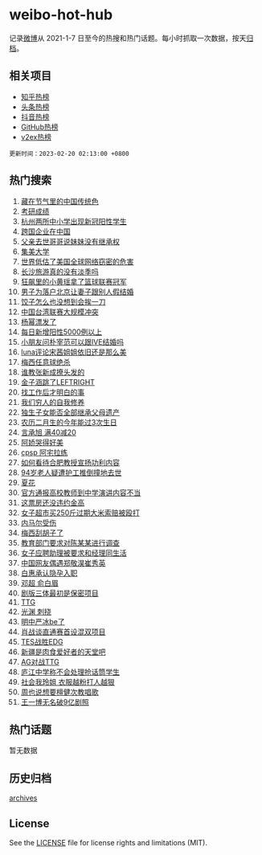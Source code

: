 # weibo-hot-hub

记录[微博](https://www.weibo.com)从 2021-1-7 日至今的热搜和热门话题。每小时抓取一次数据，按天[归档](archives)。

## 相关项目

- [知乎热榜](https://github.com/lonnyzhang423/zhihu-hot-hub)
- [头条热榜](https://github.com/lonnyzhang423/toutiao-hot-hub)
- [抖音热榜](https://github.com/lonnyzhang423/douyin-hot-hub)
- [GitHub热榜](https://github.com/lonnyzhang423/github-hot-hub)
- [v2ex热榜](https://github.com/lonnyzhang423/v2ex-hot-hub)


`更新时间：2023-02-20 02:13:00 +0800`

## 热门搜索

1. [藏在节气里的中国传统色](https://m.weibo.cn/search?containerid=100103type%3D1%26t%3D10%26q%3D%23%E8%97%8F%E5%9C%A8%E8%8A%82%E6%B0%94%E9%87%8C%E7%9A%84%E4%B8%AD%E5%9B%BD%E4%BC%A0%E7%BB%9F%E8%89%B2%23&stream_entry_id=51&isnewpage=1&extparam=seat%3D1%26dgr%3D0%26stream_entry_id%3D51%26c_type%3D51%26pos%3D0%26filter_type%3Drealtimehot%26cate%3D10103%26display_time%3D1676830373%26pre_seqid%3D1676829862182026552105&luicode=10000011&lfid=106003type%253D25%2526t%253D3%2526disable_hot%253D1%2526filter_type%253Drealtimehot)
1. [考研成绩](https://m.weibo.cn/search?containerid=100103type%3D1%26t%3D10%26q%3D%23%E8%80%83%E7%A0%94%E6%88%90%E7%BB%A9%23&stream_entry_id=31&isnewpage=1&extparam=seat%3D1%26q%3D%2523%25E8%2580%2583%25E7%25A0%2594%25E6%2588%2590%25E7%25BB%25A9%2523%26realpos%3D1%26stream_entry_id%3D31%26dgr%3D0%26pos%3D0%26filter_type%3Drealtimehot%26flag%3D16%26lcate%3D5001%26band_rank%3D1%26c_type%3D31%26cate%3D5001%26display_time%3D1676830373%26pre_seqid%3D1676829862182026552105&luicode=10000011&lfid=106003type%253D25%2526t%253D3%2526disable_hot%253D1%2526filter_type%253Drealtimehot)
1. [杭州两所中小学出现新冠阳性学生](https://m.weibo.cn/search?containerid=100103type%3D1%26t%3D10%26q%3D%23%E6%9D%AD%E5%B7%9E%E4%B8%A4%E6%89%80%E4%B8%AD%E5%B0%8F%E5%AD%A6%E5%87%BA%E7%8E%B0%E6%96%B0%E5%86%A0%E9%98%B3%E6%80%A7%E5%AD%A6%E7%94%9F%23&stream_entry_id=31&isnewpage=1&extparam=seat%3D1%26q%3D%2523%25E6%259D%25AD%25E5%25B7%259E%25E4%25B8%25A4%25E6%2589%2580%25E4%25B8%25AD%25E5%25B0%258F%25E5%25AD%25A6%25E5%2587%25BA%25E7%258E%25B0%25E6%2596%25B0%25E5%2586%25A0%25E9%2598%25B3%25E6%2580%25A7%25E5%25AD%25A6%25E7%2594%259F%2523%26realpos%3D2%26stream_entry_id%3D31%26dgr%3D0%26pos%3D1%26filter_type%3Drealtimehot%26flag%3D0%26lcate%3D5001%26band_rank%3D2%26c_type%3D31%26cate%3D5001%26display_time%3D1676830373%26pre_seqid%3D1676829862182026552105&luicode=10000011&lfid=106003type%253D25%2526t%253D3%2526disable_hot%253D1%2526filter_type%253Drealtimehot)
1. [跨国企业在中国](https://m.weibo.cn/search?containerid=100103type%3D1%26t%3D10%26q%3D%23%E8%B7%A8%E5%9B%BD%E4%BC%81%E4%B8%9A%E5%9C%A8%E4%B8%AD%E5%9B%BD%23&stream_entry_id=31&isnewpage=1&extparam=seat%3D1%26q%3D%2523%25E8%25B7%25A8%25E5%259B%25BD%25E4%25BC%2581%25E4%25B8%259A%25E5%259C%25A8%25E4%25B8%25AD%25E5%259B%25BD%2523%26realpos%3D3%26stream_entry_id%3D31%26dgr%3D0%26pos%3D2%26filter_type%3Drealtimehot%26flag%3D0%26lcate%3D5001%26band_rank%3D3%26c_type%3D31%26cate%3D5001%26display_time%3D1676830373%26pre_seqid%3D1676829862182026552105&luicode=10000011&lfid=106003type%253D25%2526t%253D3%2526disable_hot%253D1%2526filter_type%253Drealtimehot)
1. [父亲去世哥哥说妹妹没有继承权](https://m.weibo.cn/search?containerid=100103type%3D1%26t%3D10%26q%3D%23%E7%88%B6%E4%BA%B2%E5%8E%BB%E4%B8%96%E5%93%A5%E5%93%A5%E8%AF%B4%E5%A6%B9%E5%A6%B9%E6%B2%A1%E6%9C%89%E7%BB%A7%E6%89%BF%E6%9D%83%23&stream_entry_id=31&isnewpage=1&extparam=seat%3D1%26q%3D%2523%25E7%2588%25B6%25E4%25BA%25B2%25E5%258E%25BB%25E4%25B8%2596%25E5%2593%25A5%25E5%2593%25A5%25E8%25AF%25B4%25E5%25A6%25B9%25E5%25A6%25B9%25E6%25B2%25A1%25E6%259C%2589%25E7%25BB%25A7%25E6%2589%25BF%25E6%259D%2583%2523%26realpos%3D4%26stream_entry_id%3D31%26dgr%3D0%26pos%3D3%26filter_type%3Drealtimehot%26flag%3D0%26lcate%3D5001%26band_rank%3D4%26c_type%3D31%26cate%3D5001%26display_time%3D1676830373%26pre_seqid%3D1676829862182026552105&luicode=10000011&lfid=106003type%253D25%2526t%253D3%2526disable_hot%253D1%2526filter_type%253Drealtimehot)
1. [集美大学](https://m.weibo.cn/search?containerid=100103type%3D1%26t%3D10%26q%3D%23%E9%9B%86%E7%BE%8E%E5%A4%A7%E5%AD%A6%23&stream_entry_id=31&isnewpage=1&extparam=seat%3D1%26q%3D%2523%25E9%259B%2586%25E7%25BE%258E%25E5%25A4%25A7%25E5%25AD%25A6%2523%26realpos%3D5%26stream_entry_id%3D31%26dgr%3D0%26pos%3D4%26filter_type%3Drealtimehot%26flag%3D16%26lcate%3D5001%26band_rank%3D5%26c_type%3D31%26cate%3D5001%26display_time%3D1676830373%26pre_seqid%3D1676829862182026552105&luicode=10000011&lfid=106003type%253D25%2526t%253D3%2526disable_hot%253D1%2526filter_type%253Drealtimehot)
1. [世界低估了美国全球网络窃密的危害](https://m.weibo.cn/search?containerid=100103type%3D1%26t%3D10%26q%3D%23%E4%B8%96%E7%95%8C%E4%BD%8E%E4%BC%B0%E4%BA%86%E7%BE%8E%E5%9B%BD%E5%85%A8%E7%90%83%E7%BD%91%E7%BB%9C%E7%AA%83%E5%AF%86%E7%9A%84%E5%8D%B1%E5%AE%B3%23&stream_entry_id=31&isnewpage=1&extparam=seat%3D1%26q%3D%2523%25E4%25B8%2596%25E7%2595%258C%25E4%25BD%258E%25E4%25BC%25B0%25E4%25BA%2586%25E7%25BE%258E%25E5%259B%25BD%25E5%2585%25A8%25E7%2590%2583%25E7%25BD%2591%25E7%25BB%259C%25E7%25AA%2583%25E5%25AF%2586%25E7%259A%2584%25E5%258D%25B1%25E5%25AE%25B3%2523%26realpos%3D6%26stream_entry_id%3D31%26dgr%3D0%26pos%3D5%26filter_type%3Drealtimehot%26flag%3D0%26lcate%3D5001%26band_rank%3D6%26c_type%3D31%26cate%3D5001%26display_time%3D1676830373%26pre_seqid%3D1676829862182026552105&luicode=10000011&lfid=106003type%253D25%2526t%253D3%2526disable_hot%253D1%2526filter_type%253Drealtimehot)
1. [长沙旅游真的没有淡季吗](https://m.weibo.cn/search?containerid=100103type%3D1%26t%3D10%26q%3D%23%E9%95%BF%E6%B2%99%E6%97%85%E6%B8%B8%E7%9C%9F%E7%9A%84%E6%B2%A1%E6%9C%89%E6%B7%A1%E5%AD%A3%E5%90%97%23&stream_entry_id=31&isnewpage=1&extparam=seat%3D1%26q%3D%2523%25E9%2595%25BF%25E6%25B2%2599%25E6%2597%2585%25E6%25B8%25B8%25E7%259C%259F%25E7%259A%2584%25E6%25B2%25A1%25E6%259C%2589%25E6%25B7%25A1%25E5%25AD%25A3%25E5%2590%2597%2523%26realpos%3D7%26stream_entry_id%3D31%26dgr%3D0%26pos%3D6%26filter_type%3Drealtimehot%26flag%3D0%26lcate%3D5001%26band_rank%3D7%26c_type%3D31%26cate%3D5001%26display_time%3D1676830373%26pre_seqid%3D1676829862182026552105&luicode=10000011&lfid=106003type%253D25%2526t%253D3%2526disable_hot%253D1%2526filter_type%253Drealtimehot)
1. [狂飙里的小黄瑶拿了篮球联赛冠军](https://m.weibo.cn/search?containerid=100103type%3D1%26t%3D10%26q%3D%23%E7%8B%82%E9%A3%99%E9%87%8C%E7%9A%84%E5%B0%8F%E9%BB%84%E7%91%B6%E6%8B%BF%E4%BA%86%E7%AF%AE%E7%90%83%E8%81%94%E8%B5%9B%E5%86%A0%E5%86%9B%23&stream_entry_id=31&isnewpage=1&extparam=seat%3D1%26q%3D%2523%25E7%258B%2582%25E9%25A3%2599%25E9%2587%258C%25E7%259A%2584%25E5%25B0%258F%25E9%25BB%2584%25E7%2591%25B6%25E6%258B%25BF%25E4%25BA%2586%25E7%25AF%25AE%25E7%2590%2583%25E8%2581%2594%25E8%25B5%259B%25E5%2586%25A0%25E5%2586%259B%2523%26realpos%3D8%26stream_entry_id%3D31%26dgr%3D0%26pos%3D7%26filter_type%3Drealtimehot%26flag%3D0%26lcate%3D5001%26band_rank%3D8%26c_type%3D31%26cate%3D5001%26display_time%3D1676830373%26pre_seqid%3D1676829862182026552105&luicode=10000011&lfid=106003type%253D25%2526t%253D3%2526disable_hot%253D1%2526filter_type%253Drealtimehot)
1. [男子为落户北京让妻子跟别人假结婚](https://m.weibo.cn/search?containerid=100103type%3D1%26t%3D10%26q%3D%23%E7%94%B7%E5%AD%90%E4%B8%BA%E8%90%BD%E6%88%B7%E5%8C%97%E4%BA%AC%E8%AE%A9%E5%A6%BB%E5%AD%90%E8%B7%9F%E5%88%AB%E4%BA%BA%E5%81%87%E7%BB%93%E5%A9%9A%23&stream_entry_id=31&isnewpage=1&extparam=seat%3D1%26q%3D%2523%25E7%2594%25B7%25E5%25AD%2590%25E4%25B8%25BA%25E8%2590%25BD%25E6%2588%25B7%25E5%258C%2597%25E4%25BA%25AC%25E8%25AE%25A9%25E5%25A6%25BB%25E5%25AD%2590%25E8%25B7%259F%25E5%2588%25AB%25E4%25BA%25BA%25E5%2581%2587%25E7%25BB%2593%25E5%25A9%259A%2523%26realpos%3D9%26stream_entry_id%3D31%26dgr%3D0%26pos%3D8%26filter_type%3Drealtimehot%26flag%3D0%26lcate%3D5001%26band_rank%3D9%26c_type%3D31%26cate%3D5001%26display_time%3D1676830373%26pre_seqid%3D1676829862182026552105&luicode=10000011&lfid=106003type%253D25%2526t%253D3%2526disable_hot%253D1%2526filter_type%253Drealtimehot)
1. [饺子怎么也没想到会挨一刀](https://m.weibo.cn/search?containerid=100103type%3D1%26t%3D10%26q%3D%23%E9%A5%BA%E5%AD%90%E6%80%8E%E4%B9%88%E4%B9%9F%E6%B2%A1%E6%83%B3%E5%88%B0%E4%BC%9A%E6%8C%A8%E4%B8%80%E5%88%80%23&stream_entry_id=31&isnewpage=1&extparam=seat%3D1%26q%3D%2523%25E9%25A5%25BA%25E5%25AD%2590%25E6%2580%258E%25E4%25B9%2588%25E4%25B9%259F%25E6%25B2%25A1%25E6%2583%25B3%25E5%2588%25B0%25E4%25BC%259A%25E6%258C%25A8%25E4%25B8%2580%25E5%2588%2580%2523%26realpos%3D10%26stream_entry_id%3D31%26dgr%3D0%26pos%3D9%26filter_type%3Drealtimehot%26flag%3D1%26lcate%3D5001%26band_rank%3D10%26c_type%3D31%26cate%3D5001%26display_time%3D1676830373%26pre_seqid%3D1676829862182026552105&luicode=10000011&lfid=106003type%253D25%2526t%253D3%2526disable_hot%253D1%2526filter_type%253Drealtimehot)
1. [中国台湾联赛大规模冲突](https://m.weibo.cn/search?containerid=100103type%3D1%26t%3D10%26q%3D%23%E4%B8%AD%E5%9B%BD%E5%8F%B0%E6%B9%BE%E8%81%94%E8%B5%9B%E5%A4%A7%E8%A7%84%E6%A8%A1%E5%86%B2%E7%AA%81%23&stream_entry_id=31&isnewpage=1&extparam=seat%3D1%26q%3D%2523%25E4%25B8%25AD%25E5%259B%25BD%25E5%258F%25B0%25E6%25B9%25BE%25E8%2581%2594%25E8%25B5%259B%25E5%25A4%25A7%25E8%25A7%2584%25E6%25A8%25A1%25E5%2586%25B2%25E7%25AA%2581%2523%26realpos%3D11%26stream_entry_id%3D31%26dgr%3D0%26pos%3D10%26filter_type%3Drealtimehot%26flag%3D0%26lcate%3D5001%26band_rank%3D11%26c_type%3D31%26cate%3D5001%26display_time%3D1676830373%26pre_seqid%3D1676829862182026552105&luicode=10000011&lfid=106003type%253D25%2526t%253D3%2526disable_hot%253D1%2526filter_type%253Drealtimehot)
1. [杨幂漂发了](https://m.weibo.cn/search?containerid=100103type%3D1%26t%3D10%26q%3D%23%E6%9D%A8%E5%B9%82%E6%BC%82%E5%8F%91%E4%BA%86%23&stream_entry_id=31&isnewpage=1&extparam=seat%3D1%26q%3D%2523%25E6%259D%25A8%25E5%25B9%2582%25E6%25BC%2582%25E5%258F%2591%25E4%25BA%2586%2523%26realpos%3D12%26stream_entry_id%3D31%26dgr%3D0%26pos%3D11%26filter_type%3Drealtimehot%26flag%3D2%26lcate%3D5001%26band_rank%3D12%26c_type%3D31%26cate%3D5001%26display_time%3D1676830373%26pre_seqid%3D1676829862182026552105&luicode=10000011&lfid=106003type%253D25%2526t%253D3%2526disable_hot%253D1%2526filter_type%253Drealtimehot)
1. [每日新增阳性5000例以上](https://m.weibo.cn/search?containerid=100103type%3D1%26t%3D10%26q%3D%23%E6%AF%8F%E6%97%A5%E6%96%B0%E5%A2%9E%E9%98%B3%E6%80%A75000%E4%BE%8B%E4%BB%A5%E4%B8%8A%23&stream_entry_id=31&isnewpage=1&extparam=seat%3D1%26q%3D%2523%25E6%25AF%258F%25E6%2597%25A5%25E6%2596%25B0%25E5%25A2%259E%25E9%2598%25B3%25E6%2580%25A75000%25E4%25BE%258B%25E4%25BB%25A5%25E4%25B8%258A%2523%26realpos%3D13%26stream_entry_id%3D31%26dgr%3D0%26pos%3D12%26filter_type%3Drealtimehot%26flag%3D2%26lcate%3D5001%26band_rank%3D13%26c_type%3D31%26cate%3D5001%26display_time%3D1676830373%26pre_seqid%3D1676829862182026552105&luicode=10000011&lfid=106003type%253D25%2526t%253D3%2526disable_hot%253D1%2526filter_type%253Drealtimehot)
1. [小朋友问朴宰范可以跟IVE结婚吗](https://m.weibo.cn/search?containerid=100103type%3D1%26t%3D10%26q%3D%23%E5%B0%8F%E6%9C%8B%E5%8F%8B%E9%97%AE%E6%9C%B4%E5%AE%B0%E8%8C%83%E5%8F%AF%E4%BB%A5%E8%B7%9FIVE%E7%BB%93%E5%A9%9A%E5%90%97%23&stream_entry_id=31&isnewpage=1&extparam=seat%3D1%26q%3D%2523%25E5%25B0%258F%25E6%259C%258B%25E5%258F%258B%25E9%2597%25AE%25E6%259C%25B4%25E5%25AE%25B0%25E8%258C%2583%25E5%258F%25AF%25E4%25BB%25A5%25E8%25B7%259FIVE%25E7%25BB%2593%25E5%25A9%259A%25E5%2590%2597%2523%26realpos%3D14%26stream_entry_id%3D31%26dgr%3D0%26pos%3D13%26filter_type%3Drealtimehot%26flag%3D0%26lcate%3D5001%26band_rank%3D14%26c_type%3D31%26cate%3D5001%26display_time%3D1676830373%26pre_seqid%3D1676829862182026552105&luicode=10000011&lfid=106003type%253D25%2526t%253D3%2526disable_hot%253D1%2526filter_type%253Drealtimehot)
1. [luna评论宋茜姐姐依旧还是那么美](https://m.weibo.cn/search?containerid=100103type%3D1%26t%3D10%26q%3D%23luna%E8%AF%84%E8%AE%BA%E5%AE%8B%E8%8C%9C%E5%A7%90%E5%A7%90%E4%BE%9D%E6%97%A7%E8%BF%98%E6%98%AF%E9%82%A3%E4%B9%88%E7%BE%8E%23&stream_entry_id=31&isnewpage=1&extparam=seat%3D1%26q%3D%2523luna%25E8%25AF%2584%25E8%25AE%25BA%25E5%25AE%258B%25E8%258C%259C%25E5%25A7%2590%25E5%25A7%2590%25E4%25BE%259D%25E6%2597%25A7%25E8%25BF%2598%25E6%2598%25AF%25E9%2582%25A3%25E4%25B9%2588%25E7%25BE%258E%2523%26realpos%3D15%26stream_entry_id%3D31%26dgr%3D0%26pos%3D14%26filter_type%3Drealtimehot%26flag%3D0%26lcate%3D5001%26band_rank%3D15%26c_type%3D31%26cate%3D5001%26display_time%3D1676830373%26pre_seqid%3D1676829862182026552105&luicode=10000011&lfid=106003type%253D25%2526t%253D3%2526disable_hot%253D1%2526filter_type%253Drealtimehot)
1. [梅西任意球绝杀](https://m.weibo.cn/search?containerid=100103type%3D1%26t%3D10%26q%3D%23%E6%A2%85%E8%A5%BF%E4%BB%BB%E6%84%8F%E7%90%83%E7%BB%9D%E6%9D%80%23&stream_entry_id=31&isnewpage=1&extparam=seat%3D1%26q%3D%2523%25E6%25A2%2585%25E8%25A5%25BF%25E4%25BB%25BB%25E6%2584%258F%25E7%2590%2583%25E7%25BB%259D%25E6%259D%2580%2523%26realpos%3D16%26stream_entry_id%3D31%26dgr%3D0%26pos%3D15%26filter_type%3Drealtimehot%26flag%3D0%26lcate%3D5001%26band_rank%3D16%26c_type%3D31%26cate%3D5001%26display_time%3D1676830373%26pre_seqid%3D1676829862182026552105&luicode=10000011&lfid=106003type%253D25%2526t%253D3%2526disable_hot%253D1%2526filter_type%253Drealtimehot)
1. [谁教张新成撩头发的](https://m.weibo.cn/search?containerid=100103type%3D1%26t%3D10%26q%3D%23%E8%B0%81%E6%95%99%E5%BC%A0%E6%96%B0%E6%88%90%E6%92%A9%E5%A4%B4%E5%8F%91%E7%9A%84%23&stream_entry_id=31&isnewpage=1&extparam=seat%3D1%26q%3D%2523%25E8%25B0%2581%25E6%2595%2599%25E5%25BC%25A0%25E6%2596%25B0%25E6%2588%2590%25E6%2592%25A9%25E5%25A4%25B4%25E5%258F%2591%25E7%259A%2584%2523%26realpos%3D17%26stream_entry_id%3D31%26dgr%3D0%26pos%3D16%26filter_type%3Drealtimehot%26flag%3D0%26lcate%3D5001%26band_rank%3D17%26c_type%3D31%26cate%3D5001%26display_time%3D1676830373%26pre_seqid%3D1676829862182026552105&luicode=10000011&lfid=106003type%253D25%2526t%253D3%2526disable_hot%253D1%2526filter_type%253Drealtimehot)
1. [金子涵跳了LEFTRIGHT](https://m.weibo.cn/search?containerid=100103type%3D1%26t%3D10%26q%3D%23%E9%87%91%E5%AD%90%E6%B6%B5%E8%B7%B3%E4%BA%86LEFTRIGHT%23&stream_entry_id=31&isnewpage=1&extparam=seat%3D1%26q%3D%2523%25E9%2587%2591%25E5%25AD%2590%25E6%25B6%25B5%25E8%25B7%25B3%25E4%25BA%2586LEFTRIGHT%2523%26realpos%3D18%26stream_entry_id%3D31%26dgr%3D0%26pos%3D17%26filter_type%3Drealtimehot%26flag%3D1%26lcate%3D5001%26band_rank%3D18%26c_type%3D31%26cate%3D5001%26display_time%3D1676830373%26pre_seqid%3D1676829862182026552105&luicode=10000011&lfid=106003type%253D25%2526t%253D3%2526disable_hot%253D1%2526filter_type%253Drealtimehot)
1. [找工作后才明白的事](https://m.weibo.cn/search?containerid=100103type%3D1%26t%3D10%26q%3D%23%E6%89%BE%E5%B7%A5%E4%BD%9C%E5%90%8E%E6%89%8D%E6%98%8E%E7%99%BD%E7%9A%84%E4%BA%8B%23&stream_entry_id=31&isnewpage=1&extparam=seat%3D1%26q%3D%2523%25E6%2589%25BE%25E5%25B7%25A5%25E4%25BD%259C%25E5%2590%258E%25E6%2589%258D%25E6%2598%258E%25E7%2599%25BD%25E7%259A%2584%25E4%25BA%258B%2523%26realpos%3D19%26stream_entry_id%3D31%26dgr%3D0%26pos%3D18%26filter_type%3Drealtimehot%26flag%3D0%26lcate%3D5001%26band_rank%3D19%26c_type%3D31%26cate%3D5001%26display_time%3D1676830373%26pre_seqid%3D1676829862182026552105&luicode=10000011&lfid=106003type%253D25%2526t%253D3%2526disable_hot%253D1%2526filter_type%253Drealtimehot)
1. [我们穷人的自我修养](https://m.weibo.cn/search?containerid=100103type%3D1%26t%3D10%26q%3D%23%E6%88%91%E4%BB%AC%E7%A9%B7%E4%BA%BA%E7%9A%84%E8%87%AA%E6%88%91%E4%BF%AE%E5%85%BB%23&stream_entry_id=31&isnewpage=1&extparam=seat%3D1%26q%3D%2523%25E6%2588%2591%25E4%25BB%25AC%25E7%25A9%25B7%25E4%25BA%25BA%25E7%259A%2584%25E8%2587%25AA%25E6%2588%2591%25E4%25BF%25AE%25E5%2585%25BB%2523%26realpos%3D20%26stream_entry_id%3D31%26dgr%3D0%26pos%3D19%26filter_type%3Drealtimehot%26flag%3D0%26lcate%3D5001%26band_rank%3D20%26c_type%3D31%26cate%3D5001%26display_time%3D1676830373%26pre_seqid%3D1676829862182026552105&luicode=10000011&lfid=106003type%253D25%2526t%253D3%2526disable_hot%253D1%2526filter_type%253Drealtimehot)
1. [独生子女能否全部继承父母遗产](https://m.weibo.cn/search?containerid=100103type%3D1%26t%3D10%26q%3D%23%E7%8B%AC%E7%94%9F%E5%AD%90%E5%A5%B3%E8%83%BD%E5%90%A6%E5%85%A8%E9%83%A8%E7%BB%A7%E6%89%BF%E7%88%B6%E6%AF%8D%E9%81%97%E4%BA%A7%23&stream_entry_id=31&isnewpage=1&extparam=seat%3D1%26q%3D%2523%25E7%258B%25AC%25E7%2594%259F%25E5%25AD%2590%25E5%25A5%25B3%25E8%2583%25BD%25E5%2590%25A6%25E5%2585%25A8%25E9%2583%25A8%25E7%25BB%25A7%25E6%2589%25BF%25E7%2588%25B6%25E6%25AF%258D%25E9%2581%2597%25E4%25BA%25A7%2523%26realpos%3D21%26stream_entry_id%3D31%26dgr%3D0%26pos%3D20%26filter_type%3Drealtimehot%26flag%3D0%26lcate%3D5001%26band_rank%3D21%26c_type%3D31%26cate%3D5001%26display_time%3D1676830373%26pre_seqid%3D1676829862182026552105&luicode=10000011&lfid=106003type%253D25%2526t%253D3%2526disable_hot%253D1%2526filter_type%253Drealtimehot)
1. [农历二月生的今年能过3次生日](https://m.weibo.cn/search?containerid=100103type%3D1%26t%3D10%26q%3D%23%E5%86%9C%E5%8E%86%E4%BA%8C%E6%9C%88%E7%94%9F%E7%9A%84%E4%BB%8A%E5%B9%B4%E8%83%BD%E8%BF%873%E6%AC%A1%E7%94%9F%E6%97%A5%23&stream_entry_id=31&isnewpage=1&extparam=seat%3D1%26q%3D%2523%25E5%2586%259C%25E5%258E%2586%25E4%25BA%258C%25E6%259C%2588%25E7%2594%259F%25E7%259A%2584%25E4%25BB%258A%25E5%25B9%25B4%25E8%2583%25BD%25E8%25BF%25873%25E6%25AC%25A1%25E7%2594%259F%25E6%2597%25A5%2523%26realpos%3D22%26stream_entry_id%3D31%26dgr%3D0%26pos%3D21%26filter_type%3Drealtimehot%26flag%3D0%26lcate%3D5001%26band_rank%3D22%26c_type%3D31%26cate%3D5001%26display_time%3D1676830373%26pre_seqid%3D1676829862182026552105&luicode=10000011&lfid=106003type%253D25%2526t%253D3%2526disable_hot%253D1%2526filter_type%253Drealtimehot)
1. [言承旭 满40减20](https://m.weibo.cn/search?containerid=100103type%3D1%26t%3D10%26q%3D%E8%A8%80%E6%89%BF%E6%97%AD+%E6%BB%A140%E5%87%8F20&stream_entry_id=31&isnewpage=1&extparam=seat%3D1%26q%3D%25E8%25A8%2580%25E6%2589%25BF%25E6%2597%25AD%2520%25E6%25BB%25A140%25E5%2587%258F20%26realpos%3D23%26stream_entry_id%3D31%26dgr%3D0%26pos%3D22%26filter_type%3Drealtimehot%26flag%3D0%26lcate%3D5001%26band_rank%3D23%26c_type%3D31%26cate%3D5001%26display_time%3D1676830373%26pre_seqid%3D1676829862182026552105&luicode=10000011&lfid=106003type%253D25%2526t%253D3%2526disable_hot%253D1%2526filter_type%253Drealtimehot)
1. [阿娇哭得好美](https://m.weibo.cn/search?containerid=100103type%3D1%26t%3D10%26q%3D%23%E9%98%BF%E5%A8%87%E5%93%AD%E5%BE%97%E5%A5%BD%E7%BE%8E%23&stream_entry_id=31&isnewpage=1&extparam=seat%3D1%26q%3D%2523%25E9%2598%25BF%25E5%25A8%2587%25E5%2593%25AD%25E5%25BE%2597%25E5%25A5%25BD%25E7%25BE%258E%2523%26realpos%3D24%26stream_entry_id%3D31%26dgr%3D0%26pos%3D23%26filter_type%3Drealtimehot%26flag%3D0%26lcate%3D5001%26band_rank%3D24%26c_type%3D31%26cate%3D5001%26display_time%3D1676830373%26pre_seqid%3D1676829862182026552105&luicode=10000011&lfid=106003type%253D25%2526t%253D3%2526disable_hot%253D1%2526filter_type%253Drealtimehot)
1. [cpsp 阿宅拉练](https://m.weibo.cn/search?containerid=100103type%3D1%26t%3D10%26q%3Dcpsp+%E9%98%BF%E5%AE%85%E6%8B%89%E7%BB%83&stream_entry_id=31&isnewpage=1&extparam=seat%3D1%26q%3Dcpsp%2520%25E9%2598%25BF%25E5%25AE%2585%25E6%258B%2589%25E7%25BB%2583%26realpos%3D25%26stream_entry_id%3D31%26dgr%3D0%26pos%3D24%26filter_type%3Drealtimehot%26flag%3D1%26lcate%3D5001%26band_rank%3D25%26c_type%3D31%26cate%3D5001%26display_time%3D1676830373%26pre_seqid%3D1676829862182026552105&luicode=10000011&lfid=106003type%253D25%2526t%253D3%2526disable_hot%253D1%2526filter_type%253Drealtimehot)
1. [如何看待合肥教授宣扬功利内容](https://m.weibo.cn/search?containerid=100103type%3D1%26t%3D10%26q%3D%23%E5%A6%82%E4%BD%95%E7%9C%8B%E5%BE%85%E5%90%88%E8%82%A5%E6%95%99%E6%8E%88%E5%AE%A3%E6%89%AC%E5%8A%9F%E5%88%A9%E5%86%85%E5%AE%B9%23&stream_entry_id=31&isnewpage=1&extparam=seat%3D1%26q%3D%2523%25E5%25A6%2582%25E4%25BD%2595%25E7%259C%258B%25E5%25BE%2585%25E5%2590%2588%25E8%2582%25A5%25E6%2595%2599%25E6%258E%2588%25E5%25AE%25A3%25E6%2589%25AC%25E5%258A%259F%25E5%2588%25A9%25E5%2586%2585%25E5%25AE%25B9%2523%26realpos%3D26%26stream_entry_id%3D31%26dgr%3D0%26pos%3D25%26filter_type%3Drealtimehot%26flag%3D1%26lcate%3D5001%26band_rank%3D26%26c_type%3D31%26cate%3D5001%26display_time%3D1676830373%26pre_seqid%3D1676829862182026552105&luicode=10000011&lfid=106003type%253D25%2526t%253D3%2526disable_hot%253D1%2526filter_type%253Drealtimehot)
1. [94岁老人疑遭护工推倒撞地去世](https://m.weibo.cn/search?containerid=100103type%3D1%26t%3D10%26q%3D%2394%E5%B2%81%E8%80%81%E4%BA%BA%E7%96%91%E9%81%AD%E6%8A%A4%E5%B7%A5%E6%8E%A8%E5%80%92%E6%92%9E%E5%9C%B0%E5%8E%BB%E4%B8%96%23&stream_entry_id=31&isnewpage=1&extparam=seat%3D1%26q%3D%252394%25E5%25B2%2581%25E8%2580%2581%25E4%25BA%25BA%25E7%2596%2591%25E9%2581%25AD%25E6%258A%25A4%25E5%25B7%25A5%25E6%258E%25A8%25E5%2580%2592%25E6%2592%259E%25E5%259C%25B0%25E5%258E%25BB%25E4%25B8%2596%2523%26realpos%3D27%26stream_entry_id%3D31%26dgr%3D0%26pos%3D26%26filter_type%3Drealtimehot%26flag%3D0%26lcate%3D5001%26band_rank%3D27%26c_type%3D31%26cate%3D5001%26display_time%3D1676830373%26pre_seqid%3D1676829862182026552105&luicode=10000011&lfid=106003type%253D25%2526t%253D3%2526disable_hot%253D1%2526filter_type%253Drealtimehot)
1. [夏花](https://m.weibo.cn/search?containerid=100103type%3D1%26t%3D10%26q%3D%E5%A4%8F%E8%8A%B1&stream_entry_id=31&isnewpage=1&extparam=seat%3D1%26q%3D%25E5%25A4%258F%25E8%258A%25B1%26realpos%3D28%26stream_entry_id%3D31%26dgr%3D0%26pos%3D27%26filter_type%3Drealtimehot%26flag%3D0%26lcate%3D5001%26band_rank%3D28%26c_type%3D31%26cate%3D5001%26display_time%3D1676830373%26pre_seqid%3D1676829862182026552105&luicode=10000011&lfid=106003type%253D25%2526t%253D3%2526disable_hot%253D1%2526filter_type%253Drealtimehot)
1. [官方通报高校教师到中学演讲内容不当](https://m.weibo.cn/search?containerid=100103type%3D1%26t%3D10%26q%3D%23%E5%AE%98%E6%96%B9%E9%80%9A%E6%8A%A5%E9%AB%98%E6%A0%A1%E6%95%99%E5%B8%88%E5%88%B0%E4%B8%AD%E5%AD%A6%E6%BC%94%E8%AE%B2%E5%86%85%E5%AE%B9%E4%B8%8D%E5%BD%93%23&stream_entry_id=31&isnewpage=1&extparam=seat%3D1%26q%3D%2523%25E5%25AE%2598%25E6%2596%25B9%25E9%2580%259A%25E6%258A%25A5%25E9%25AB%2598%25E6%25A0%25A1%25E6%2595%2599%25E5%25B8%2588%25E5%2588%25B0%25E4%25B8%25AD%25E5%25AD%25A6%25E6%25BC%2594%25E8%25AE%25B2%25E5%2586%2585%25E5%25AE%25B9%25E4%25B8%258D%25E5%25BD%2593%2523%26realpos%3D29%26stream_entry_id%3D31%26dgr%3D0%26pos%3D28%26filter_type%3Drealtimehot%26flag%3D0%26lcate%3D5001%26band_rank%3D29%26c_type%3D31%26cate%3D5001%26display_time%3D1676830373%26pre_seqid%3D1676829862182026552105&luicode=10000011&lfid=106003type%253D25%2526t%253D3%2526disable_hot%253D1%2526filter_type%253Drealtimehot)
1. [这票房还没违约金高](https://m.weibo.cn/search?containerid=100103type%3D1%26t%3D10%26q%3D%23%E8%BF%99%E7%A5%A8%E6%88%BF%E8%BF%98%E6%B2%A1%E8%BF%9D%E7%BA%A6%E9%87%91%E9%AB%98%23&stream_entry_id=31&isnewpage=1&extparam=seat%3D1%26q%3D%2523%25E8%25BF%2599%25E7%25A5%25A8%25E6%2588%25BF%25E8%25BF%2598%25E6%25B2%25A1%25E8%25BF%259D%25E7%25BA%25A6%25E9%2587%2591%25E9%25AB%2598%2523%26realpos%3D30%26stream_entry_id%3D31%26dgr%3D0%26pos%3D29%26filter_type%3Drealtimehot%26flag%3D0%26lcate%3D5001%26band_rank%3D30%26c_type%3D31%26cate%3D5001%26display_time%3D1676830373%26pre_seqid%3D1676829862182026552105&luicode=10000011&lfid=106003type%253D25%2526t%253D3%2526disable_hot%253D1%2526filter_type%253Drealtimehot)
1. [女子超市买250斤过期大米索赔被殴打](https://m.weibo.cn/search?containerid=100103type%3D1%26t%3D10%26q%3D%23%E5%A5%B3%E5%AD%90%E8%B6%85%E5%B8%82%E4%B9%B0250%E6%96%A4%E8%BF%87%E6%9C%9F%E5%A4%A7%E7%B1%B3%E7%B4%A2%E8%B5%94%E8%A2%AB%E6%AE%B4%E6%89%93%23&stream_entry_id=31&isnewpage=1&extparam=seat%3D1%26q%3D%2523%25E5%25A5%25B3%25E5%25AD%2590%25E8%25B6%2585%25E5%25B8%2582%25E4%25B9%25B0250%25E6%2596%25A4%25E8%25BF%2587%25E6%259C%259F%25E5%25A4%25A7%25E7%25B1%25B3%25E7%25B4%25A2%25E8%25B5%2594%25E8%25A2%25AB%25E6%25AE%25B4%25E6%2589%2593%2523%26realpos%3D31%26stream_entry_id%3D31%26dgr%3D0%26pos%3D30%26filter_type%3Drealtimehot%26flag%3D1%26lcate%3D5001%26band_rank%3D31%26c_type%3D31%26cate%3D5001%26display_time%3D1676830373%26pre_seqid%3D1676829862182026552105&luicode=10000011&lfid=106003type%253D25%2526t%253D3%2526disable_hot%253D1%2526filter_type%253Drealtimehot)
1. [内马尔受伤](https://m.weibo.cn/search?containerid=100103type%3D1%26t%3D10%26q%3D%23%E5%86%85%E9%A9%AC%E5%B0%94%E5%8F%97%E4%BC%A4%23&stream_entry_id=31&isnewpage=1&extparam=seat%3D1%26q%3D%2523%25E5%2586%2585%25E9%25A9%25AC%25E5%25B0%2594%25E5%258F%2597%25E4%25BC%25A4%2523%26realpos%3D32%26stream_entry_id%3D31%26dgr%3D0%26pos%3D31%26filter_type%3Drealtimehot%26flag%3D0%26lcate%3D5001%26band_rank%3D32%26c_type%3D31%26cate%3D5001%26display_time%3D1676830373%26pre_seqid%3D1676829862182026552105&luicode=10000011&lfid=106003type%253D25%2526t%253D3%2526disable_hot%253D1%2526filter_type%253Drealtimehot)
1. [梅西刮胡子了](https://m.weibo.cn/search?containerid=100103type%3D1%26t%3D10%26q%3D%23%E6%A2%85%E8%A5%BF%E5%88%AE%E8%83%A1%E5%AD%90%E4%BA%86%23&stream_entry_id=31&isnewpage=1&extparam=seat%3D1%26q%3D%2523%25E6%25A2%2585%25E8%25A5%25BF%25E5%2588%25AE%25E8%2583%25A1%25E5%25AD%2590%25E4%25BA%2586%2523%26realpos%3D33%26stream_entry_id%3D31%26dgr%3D0%26pos%3D32%26filter_type%3Drealtimehot%26flag%3D0%26lcate%3D5001%26band_rank%3D33%26c_type%3D31%26cate%3D5001%26display_time%3D1676830373%26pre_seqid%3D1676829862182026552105&luicode=10000011&lfid=106003type%253D25%2526t%253D3%2526disable_hot%253D1%2526filter_type%253Drealtimehot)
1. [教育部门要求对陈某某进行调查](https://m.weibo.cn/search?containerid=100103type%3D1%26t%3D10%26q%3D%23%E6%95%99%E8%82%B2%E9%83%A8%E9%97%A8%E8%A6%81%E6%B1%82%E5%AF%B9%E9%99%88%E6%9F%90%E6%9F%90%E8%BF%9B%E8%A1%8C%E8%B0%83%E6%9F%A5%23&stream_entry_id=31&isnewpage=1&extparam=seat%3D1%26q%3D%2523%25E6%2595%2599%25E8%2582%25B2%25E9%2583%25A8%25E9%2597%25A8%25E8%25A6%2581%25E6%25B1%2582%25E5%25AF%25B9%25E9%2599%2588%25E6%259F%2590%25E6%259F%2590%25E8%25BF%259B%25E8%25A1%258C%25E8%25B0%2583%25E6%259F%25A5%2523%26realpos%3D34%26stream_entry_id%3D31%26dgr%3D0%26pos%3D33%26filter_type%3Drealtimehot%26flag%3D0%26lcate%3D5001%26band_rank%3D34%26c_type%3D31%26cate%3D5001%26display_time%3D1676830373%26pre_seqid%3D1676829862182026552105&luicode=10000011&lfid=106003type%253D25%2526t%253D3%2526disable_hot%253D1%2526filter_type%253Drealtimehot)
1. [女子应聘助理被要求和经理同生活](https://m.weibo.cn/search?containerid=100103type%3D1%26t%3D10%26q%3D%23%E5%A5%B3%E5%AD%90%E5%BA%94%E8%81%98%E5%8A%A9%E7%90%86%E8%A2%AB%E8%A6%81%E6%B1%82%E5%92%8C%E7%BB%8F%E7%90%86%E5%90%8C%E7%94%9F%E6%B4%BB%23&stream_entry_id=31&isnewpage=1&extparam=seat%3D1%26q%3D%2523%25E5%25A5%25B3%25E5%25AD%2590%25E5%25BA%2594%25E8%2581%2598%25E5%258A%25A9%25E7%2590%2586%25E8%25A2%25AB%25E8%25A6%2581%25E6%25B1%2582%25E5%2592%258C%25E7%25BB%258F%25E7%2590%2586%25E5%2590%258C%25E7%2594%259F%25E6%25B4%25BB%2523%26realpos%3D35%26stream_entry_id%3D31%26dgr%3D0%26pos%3D34%26filter_type%3Drealtimehot%26flag%3D0%26lcate%3D5001%26band_rank%3D35%26c_type%3D31%26cate%3D5001%26display_time%3D1676830373%26pre_seqid%3D1676829862182026552105&luicode=10000011&lfid=106003type%253D25%2526t%253D3%2526disable_hot%253D1%2526filter_type%253Drealtimehot)
1. [中国网友偶遇郑敬淏崔秀英](https://m.weibo.cn/search?containerid=100103type%3D1%26t%3D10%26q%3D%23%E4%B8%AD%E5%9B%BD%E7%BD%91%E5%8F%8B%E5%81%B6%E9%81%87%E9%83%91%E6%95%AC%E6%B7%8F%E5%B4%94%E7%A7%80%E8%8B%B1%23&stream_entry_id=31&isnewpage=1&extparam=seat%3D1%26q%3D%2523%25E4%25B8%25AD%25E5%259B%25BD%25E7%25BD%2591%25E5%258F%258B%25E5%2581%25B6%25E9%2581%2587%25E9%2583%2591%25E6%2595%25AC%25E6%25B7%258F%25E5%25B4%2594%25E7%25A7%2580%25E8%258B%25B1%2523%26realpos%3D36%26stream_entry_id%3D31%26dgr%3D0%26pos%3D35%26filter_type%3Drealtimehot%26flag%3D0%26lcate%3D5001%26band_rank%3D36%26c_type%3D31%26cate%3D5001%26display_time%3D1676830373%26pre_seqid%3D1676829862182026552105&luicode=10000011&lfid=106003type%253D25%2526t%253D3%2526disable_hot%253D1%2526filter_type%253Drealtimehot)
1. [白惠承认隐孕入职](https://m.weibo.cn/search?containerid=100103type%3D1%26t%3D10%26q%3D%23%E7%99%BD%E6%83%A0%E6%89%BF%E8%AE%A4%E9%9A%90%E5%AD%95%E5%85%A5%E8%81%8C%23&stream_entry_id=31&isnewpage=1&extparam=seat%3D1%26q%3D%2523%25E7%2599%25BD%25E6%2583%25A0%25E6%2589%25BF%25E8%25AE%25A4%25E9%259A%2590%25E5%25AD%2595%25E5%2585%25A5%25E8%2581%258C%2523%26realpos%3D37%26stream_entry_id%3D31%26dgr%3D0%26pos%3D36%26filter_type%3Drealtimehot%26flag%3D0%26lcate%3D5001%26band_rank%3D37%26c_type%3D31%26cate%3D5001%26display_time%3D1676830373%26pre_seqid%3D1676829862182026552105&luicode=10000011&lfid=106003type%253D25%2526t%253D3%2526disable_hot%253D1%2526filter_type%253Drealtimehot)
1. [邓超 俞白眉](https://m.weibo.cn/search?containerid=100103type%3D1%26t%3D10%26q%3D%E9%82%93%E8%B6%85+%E4%BF%9E%E7%99%BD%E7%9C%89&stream_entry_id=31&isnewpage=1&extparam=seat%3D1%26q%3D%25E9%2582%2593%25E8%25B6%2585%2520%25E4%25BF%259E%25E7%2599%25BD%25E7%259C%2589%26realpos%3D38%26stream_entry_id%3D31%26dgr%3D0%26pos%3D37%26filter_type%3Drealtimehot%26flag%3D0%26lcate%3D5001%26band_rank%3D38%26c_type%3D31%26cate%3D5001%26display_time%3D1676830373%26pre_seqid%3D1676829862182026552105&luicode=10000011&lfid=106003type%253D25%2526t%253D3%2526disable_hot%253D1%2526filter_type%253Drealtimehot)
1. [剧版三体最初是保密项目](https://m.weibo.cn/search?containerid=100103type%3D1%26t%3D10%26q%3D%23%E5%89%A7%E7%89%88%E4%B8%89%E4%BD%93%E6%9C%80%E5%88%9D%E6%98%AF%E4%BF%9D%E5%AF%86%E9%A1%B9%E7%9B%AE%23&stream_entry_id=31&isnewpage=1&extparam=seat%3D1%26q%3D%2523%25E5%2589%25A7%25E7%2589%2588%25E4%25B8%2589%25E4%25BD%2593%25E6%259C%2580%25E5%2588%259D%25E6%2598%25AF%25E4%25BF%259D%25E5%25AF%2586%25E9%25A1%25B9%25E7%259B%25AE%2523%26realpos%3D39%26stream_entry_id%3D31%26dgr%3D0%26pos%3D38%26filter_type%3Drealtimehot%26flag%3D0%26lcate%3D5001%26band_rank%3D39%26c_type%3D31%26cate%3D5001%26display_time%3D1676830373%26pre_seqid%3D1676829862182026552105&luicode=10000011&lfid=106003type%253D25%2526t%253D3%2526disable_hot%253D1%2526filter_type%253Drealtimehot)
1. [TTG](https://m.weibo.cn/search?containerid=100103type%3D1%26t%3D10%26q%3DTTG&stream_entry_id=31&isnewpage=1&extparam=seat%3D1%26q%3DTTG%26realpos%3D40%26stream_entry_id%3D31%26dgr%3D0%26pos%3D39%26filter_type%3Drealtimehot%26flag%3D0%26lcate%3D5001%26band_rank%3D40%26c_type%3D31%26cate%3D5001%26display_time%3D1676830373%26pre_seqid%3D1676829862182026552105&luicode=10000011&lfid=106003type%253D25%2526t%253D3%2526disable_hot%253D1%2526filter_type%253Drealtimehot)
1. [光渊 刺挠](https://m.weibo.cn/search?containerid=100103type%3D1%26t%3D10%26q%3D%E5%85%89%E6%B8%8A+%E5%88%BA%E6%8C%A0&stream_entry_id=31&isnewpage=1&extparam=seat%3D1%26q%3D%25E5%2585%2589%25E6%25B8%258A%2520%25E5%2588%25BA%25E6%258C%25A0%26realpos%3D41%26stream_entry_id%3D31%26dgr%3D0%26pos%3D40%26filter_type%3Drealtimehot%26flag%3D0%26lcate%3D5001%26band_rank%3D41%26c_type%3D31%26cate%3D5001%26display_time%3D1676830373%26pre_seqid%3D1676829862182026552105&luicode=10000011&lfid=106003type%253D25%2526t%253D3%2526disable_hot%253D1%2526filter_type%253Drealtimehot)
1. [明中严冰be了](https://m.weibo.cn/search?containerid=100103type%3D1%26t%3D10%26q%3D%23%E6%98%8E%E4%B8%AD%E4%B8%A5%E5%86%B0be%E4%BA%86%23&stream_entry_id=31&isnewpage=1&extparam=seat%3D1%26q%3D%2523%25E6%2598%258E%25E4%25B8%25AD%25E4%25B8%25A5%25E5%2586%25B0be%25E4%25BA%2586%2523%26realpos%3D42%26stream_entry_id%3D31%26dgr%3D0%26pos%3D41%26filter_type%3Drealtimehot%26flag%3D0%26lcate%3D5001%26band_rank%3D42%26c_type%3D31%26cate%3D5001%26display_time%3D1676830373%26pre_seqid%3D1676829862182026552105&luicode=10000011&lfid=106003type%253D25%2526t%253D3%2526disable_hot%253D1%2526filter_type%253Drealtimehot)
1. [肖战谈直通赛首设混双项目](https://m.weibo.cn/search?containerid=100103type%3D1%26t%3D10%26q%3D%23%E8%82%96%E6%88%98%E8%B0%88%E7%9B%B4%E9%80%9A%E8%B5%9B%E9%A6%96%E8%AE%BE%E6%B7%B7%E5%8F%8C%E9%A1%B9%E7%9B%AE%23&stream_entry_id=31&isnewpage=1&extparam=seat%3D1%26q%3D%2523%25E8%2582%2596%25E6%2588%2598%25E8%25B0%2588%25E7%259B%25B4%25E9%2580%259A%25E8%25B5%259B%25E9%25A6%2596%25E8%25AE%25BE%25E6%25B7%25B7%25E5%258F%258C%25E9%25A1%25B9%25E7%259B%25AE%2523%26realpos%3D43%26stream_entry_id%3D31%26dgr%3D0%26pos%3D42%26filter_type%3Drealtimehot%26flag%3D0%26lcate%3D5001%26band_rank%3D43%26c_type%3D31%26cate%3D5001%26display_time%3D1676830373%26pre_seqid%3D1676829862182026552105&luicode=10000011&lfid=106003type%253D25%2526t%253D3%2526disable_hot%253D1%2526filter_type%253Drealtimehot)
1. [TES战胜EDG](https://m.weibo.cn/search?containerid=100103type%3D1%26t%3D10%26q%3D%23TES%E6%88%98%E8%83%9CEDG%23&stream_entry_id=31&isnewpage=1&extparam=seat%3D1%26q%3D%2523TES%25E6%2588%2598%25E8%2583%259CEDG%2523%26realpos%3D44%26stream_entry_id%3D31%26dgr%3D0%26pos%3D43%26filter_type%3Drealtimehot%26flag%3D0%26lcate%3D5001%26band_rank%3D44%26c_type%3D31%26cate%3D5001%26display_time%3D1676830373%26pre_seqid%3D1676829862182026552105&luicode=10000011&lfid=106003type%253D25%2526t%253D3%2526disable_hot%253D1%2526filter_type%253Drealtimehot)
1. [新疆是肉食爱好者的天堂吧](https://m.weibo.cn/search?containerid=100103type%3D1%26t%3D10%26q%3D%23%E6%96%B0%E7%96%86%E6%98%AF%E8%82%89%E9%A3%9F%E7%88%B1%E5%A5%BD%E8%80%85%E7%9A%84%E5%A4%A9%E5%A0%82%E5%90%A7%23&stream_entry_id=31&isnewpage=1&extparam=seat%3D1%26q%3D%2523%25E6%2596%25B0%25E7%2596%2586%25E6%2598%25AF%25E8%2582%2589%25E9%25A3%259F%25E7%2588%25B1%25E5%25A5%25BD%25E8%2580%2585%25E7%259A%2584%25E5%25A4%25A9%25E5%25A0%2582%25E5%2590%25A7%2523%26realpos%3D45%26stream_entry_id%3D31%26dgr%3D0%26pos%3D44%26filter_type%3Drealtimehot%26flag%3D0%26lcate%3D5001%26band_rank%3D45%26c_type%3D31%26cate%3D5001%26display_time%3D1676830373%26pre_seqid%3D1676829862182026552105&luicode=10000011&lfid=106003type%253D25%2526t%253D3%2526disable_hot%253D1%2526filter_type%253Drealtimehot)
1. [AG对战TTG](https://m.weibo.cn/search?containerid=100103type%3D1%26t%3D10%26q%3D%23AG%E5%AF%B9%E6%88%98TTG%23&stream_entry_id=31&isnewpage=1&extparam=seat%3D1%26q%3D%2523AG%25E5%25AF%25B9%25E6%2588%2598TTG%2523%26realpos%3D46%26stream_entry_id%3D31%26dgr%3D0%26pos%3D45%26filter_type%3Drealtimehot%26flag%3D0%26lcate%3D5001%26band_rank%3D46%26c_type%3D31%26cate%3D5001%26display_time%3D1676830373%26pre_seqid%3D1676829862182026552105&luicode=10000011&lfid=106003type%253D25%2526t%253D3%2526disable_hot%253D1%2526filter_type%253Drealtimehot)
1. [庐江中学称不会处理抢话筒学生](https://m.weibo.cn/search?containerid=100103type%3D1%26t%3D10%26q%3D%23%E5%BA%90%E6%B1%9F%E4%B8%AD%E5%AD%A6%E7%A7%B0%E4%B8%8D%E4%BC%9A%E5%A4%84%E7%90%86%E6%8A%A2%E8%AF%9D%E7%AD%92%E5%AD%A6%E7%94%9F%23&stream_entry_id=31&isnewpage=1&extparam=seat%3D1%26q%3D%2523%25E5%25BA%2590%25E6%25B1%259F%25E4%25B8%25AD%25E5%25AD%25A6%25E7%25A7%25B0%25E4%25B8%258D%25E4%25BC%259A%25E5%25A4%2584%25E7%2590%2586%25E6%258A%25A2%25E8%25AF%259D%25E7%25AD%2592%25E5%25AD%25A6%25E7%2594%259F%2523%26realpos%3D47%26stream_entry_id%3D31%26dgr%3D0%26pos%3D46%26filter_type%3Drealtimehot%26flag%3D0%26lcate%3D5001%26band_rank%3D47%26c_type%3D31%26cate%3D5001%26display_time%3D1676830373%26pre_seqid%3D1676829862182026552105&luicode=10000011&lfid=106003type%253D25%2526t%253D3%2526disable_hot%253D1%2526filter_type%253Drealtimehot)
1. [社会我玲姐 衣服越粉打人越狠](https://m.weibo.cn/search?containerid=100103type%3D1%26t%3D10%26q%3D%E7%A4%BE%E4%BC%9A%E6%88%91%E7%8E%B2%E5%A7%90+%E8%A1%A3%E6%9C%8D%E8%B6%8A%E7%B2%89%E6%89%93%E4%BA%BA%E8%B6%8A%E7%8B%A0&stream_entry_id=31&isnewpage=1&extparam=seat%3D1%26q%3D%25E7%25A4%25BE%25E4%25BC%259A%25E6%2588%2591%25E7%258E%25B2%25E5%25A7%2590%2520%25E8%25A1%25A3%25E6%259C%258D%25E8%25B6%258A%25E7%25B2%2589%25E6%2589%2593%25E4%25BA%25BA%25E8%25B6%258A%25E7%258B%25A0%26realpos%3D48%26stream_entry_id%3D31%26dgr%3D0%26pos%3D47%26filter_type%3Drealtimehot%26flag%3D0%26lcate%3D5001%26band_rank%3D48%26c_type%3D31%26cate%3D5001%26display_time%3D1676830373%26pre_seqid%3D1676829862182026552105&luicode=10000011&lfid=106003type%253D25%2526t%253D3%2526disable_hot%253D1%2526filter_type%253Drealtimehot)
1. [周也说想要檀健次教唱歌](https://m.weibo.cn/search?containerid=100103type%3D1%26t%3D10%26q%3D%23%E5%91%A8%E4%B9%9F%E8%AF%B4%E6%83%B3%E8%A6%81%E6%AA%80%E5%81%A5%E6%AC%A1%E6%95%99%E5%94%B1%E6%AD%8C%23&stream_entry_id=31&isnewpage=1&extparam=seat%3D1%26q%3D%2523%25E5%2591%25A8%25E4%25B9%259F%25E8%25AF%25B4%25E6%2583%25B3%25E8%25A6%2581%25E6%25AA%2580%25E5%2581%25A5%25E6%25AC%25A1%25E6%2595%2599%25E5%2594%25B1%25E6%25AD%258C%2523%26realpos%3D49%26stream_entry_id%3D31%26dgr%3D0%26pos%3D48%26filter_type%3Drealtimehot%26flag%3D0%26lcate%3D5001%26band_rank%3D49%26c_type%3D31%26cate%3D5001%26display_time%3D1676830373%26pre_seqid%3D1676829862182026552105&luicode=10000011&lfid=106003type%253D25%2526t%253D3%2526disable_hot%253D1%2526filter_type%253Drealtimehot)
1. [王一博无名破9亿剧照](https://m.weibo.cn/search?containerid=100103type%3D1%26t%3D10%26q%3D%23%E7%8E%8B%E4%B8%80%E5%8D%9A%E6%97%A0%E5%90%8D%E7%A0%B49%E4%BA%BF%E5%89%A7%E7%85%A7%23&stream_entry_id=31&isnewpage=1&extparam=seat%3D1%26q%3D%2523%25E7%258E%258B%25E4%25B8%2580%25E5%258D%259A%25E6%2597%25A0%25E5%2590%258D%25E7%25A0%25B49%25E4%25BA%25BF%25E5%2589%25A7%25E7%2585%25A7%2523%26realpos%3D50%26stream_entry_id%3D31%26dgr%3D0%26pos%3D49%26filter_type%3Drealtimehot%26flag%3D0%26lcate%3D5001%26band_rank%3D50%26c_type%3D31%26cate%3D5001%26display_time%3D1676830373%26pre_seqid%3D1676829862182026552105&luicode=10000011&lfid=106003type%253D25%2526t%253D3%2526disable_hot%253D1%2526filter_type%253Drealtimehot)

## 热门话题

暂无数据

## 历史归档

[archives](archives)

## License

See the [LICENSE](LICENSE) file for license rights and limitations (MIT).
